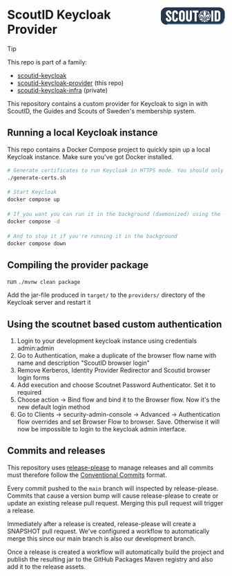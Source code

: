 <div>
  <img align="right" height="40" src="./docs/scoutid.png" alt="ScoutID Logo">

  <h1>ScoutID Keycloak Provider</h1>
</div>

> [!TIP]
> This repo is part of a family:
> - [scoutid-keycloak](https://github.com/Scouterna/scoutid-keycloak)
> - [scoutid-keycloak-provider](https://github.com/Scouterna/scoutid-keycloak-provider) (this repo)
> - [scoutid-keycloak-infra](https://github.com/Scouterna/scoutid-keycloak-infra) (private)

This repository contains a custom provider for Keycloak to sign in with ScoutID,
the Guides and Scouts of Sweden's membership system.

## Running a local Keycloak instance

This repo contains a Docker Compose project to quickly spin up a local Keycloak
instance. Make sure you've got Docker installed.

```bash
# Generate certificates to run Keycloak in HTTPS mode. You should only need to do this once.
./generate-certs.sh

# Start Keycloak
docker compose up

# If you want you can run it in the background (daemonized) using the -d flag
docker compose -d

# And to stop it if you're running it in the background
docker compose down
```

## Compiling the provider package
run `./mvnw clean package`

Add the jar-file produced in `target/` to the `providers/` directory of the
Keycloak server and restart it

## Using the scoutnet based custom authentication
1. Login to your development keycloak instance using credentials admin:admin
2. Go to Authentication, make a duplicate of the browser flow name with name and description "ScoutID browser login"
3. Remove Kerberos, Identity Provider Redirector and Scoutid browser login forms
4. Add execution and choose Scoutnet Password Authenticator. Set it to required
5. Choose action -> Bind flow and bind it to the Browser flow. Now it's the new default login method
6. Go to Clients -> security-admin-console -> Advanced -> Authentication flow overrides and set Browser Flow to browser. Save. Otherwise it will now be impossible to login to the keycloak admin interface.

## Commits and releases

This repository uses
[release-please](https://github.com/googleapis/release-please) to manage
releases and all commits must therefore follow the [Conventional
Commits](https://www.conventionalcommits.org/) format.

Every commit pushed to the `main` branch will inspected by release-please.
Commits that cause a version bump will cause release-please to create or update
an existing release pull request. Merging this pull request will trigger a
release.

Immediately after a release is created, release-please will create a SNAPSHOT
pull request. We've configured a workflow to automatically merge this since our
main branch is also our development branch.

Once a release is created a workflow will automatically build the project and
publish the resulting jar to the GitHub Packages Maven registry and also add it
to the release assets.
